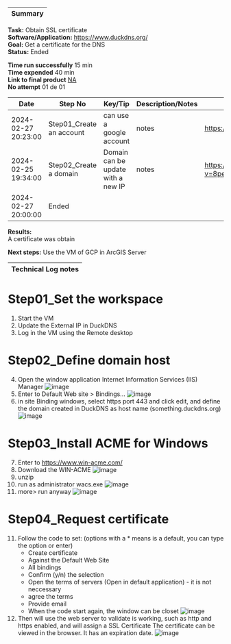| **Summary**                                       |
|---------------------------------------------------|  

**Task:** Obtain SSL certificate  
**Software/Application:** https://www.duckdns.org/  
**Goal:** Get a certificate for the DNS    
**Status:** Ended  
  
**Time run successfully** 15 min  
**Time expended**         40 min    
**Link to final product** [NA](http://www.com)  
**No attempt** 01 de 01  
  
  
| **Date**              | **Step No**              | **Key/Tip**                             | **Description/Notes** | **Documentation**                           |
|-----------------------|--------------------------|-----------------------------------------|-----------------------|---------------------------------------------|
| 2024-02-27 20:23:00   | Step01_Create an account | can use a google account                | notes                 | https://www.duckdns.org/                    |
| 2024-02-25 19:34:00   | Step02_Create a domain   | Domain can be update with a new IP      | notes                 | https://www.youtube.com/watch?v=8peq7B8SEYk |  
| 2024-02-27 20:00:00   | Ended |
    
**Results:**                    
A certificate was obtain

**Next steps:**
Use the VM of GCP in ArcGIS Server

| **Technical Log notes**                           |
|---------------------------------------------------|

# Step01_Set the workspace
1. Start the VM
2. Update the External IP in DuckDNS
3. Log in the VM using the Remote desktop
# Step02_Define domain host
4. Open the window application Internet Information Services (IIS) Manager
![image](../a00templates/img/img23.png)
5. Enter to Default Web site > Bindings...
![image](../a00templates/img/img24.png)
6. in site Binding windows, select https port 443 and click edit, and define the domain created in DuckDNS as host name (something.duckdns.org)
![image](../a00templates/img/img25.png)
# Step03_Install ACME for Windows
7. Enter to https://www.win-acme.com/
8. Download the WIN-ACME 
![image](../a00templates/img/img22.png)
9. unzip
8. run as administrator wacs.exe
![image](../a00templates/img/img23.png)
10. more> run anyway
![image](../a00templates/img/img24.png)
# Step04_Request certificate
11. Follow the code to set: (options with a * means is a default, you can type the option or enter)
    - Create certificate
    - Against the Default Web Site
    - All bindings
    - Confirm (y/n) the selection
    - Open the terms of servers (Open in default application) - it is not neccessary
    - agree the terms
    - Provide email
    - When the code start again, the window can be closet
![image](../a00templates/img/img25.png)
12. Then will use the web server to validate is working, such as http and https enabled, and will assign a SSL Certificate
    The certificate can be viewed in the browser. It has an expiration date. 
![image](../a00templates/img/img26.png)
